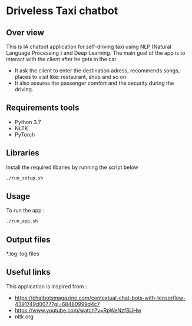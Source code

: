 # Driveless Taxi chatbot 

## Over view
This is IA chatbot application for self-driving taxi using NLP (Natural Language Processing ) and Deep Learning.
The main goal of the app is to interact with the client after he gets in the car.
- It ask the client to enter the destination adress, recommends songs, places to visit like: restaurant, shop and so on
- It also assures the passenger comfort and the security during the driving.

## Requirements tools  
- Python 3.7
- NLTK 
- PyTorch 

## Libraries

Install the required libaries by running the script below 
```bash
./run_setup.sh
```

## Usage 

To run the app :

```bash
./run_app.sh
```

## Output files

*.log :log files
## Useful links

This application is inspired from : 

- https://chatbotsmagazine.com/contextual-chat-bots-with-tensorflow-4391749d0077?gi=68480999d4c7 
- https://www.youtube.com/watch?v=RpWeNzfSUHw
- nltk.org